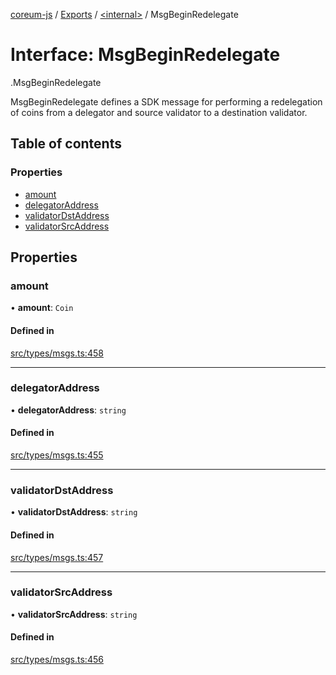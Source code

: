 [coreum-js](../README.md) / [Exports](../modules.md) / [<internal\>](../modules/internal_.md) / MsgBeginRedelegate

# Interface: MsgBeginRedelegate

[<internal>](../modules/internal_.md).MsgBeginRedelegate

MsgBeginRedelegate defines a SDK message for performing a redelegation
of coins from a delegator and source validator to a destination validator.

## Table of contents

### Properties

- [amount](internal_.MsgBeginRedelegate.md#amount)
- [delegatorAddress](internal_.MsgBeginRedelegate.md#delegatoraddress)
- [validatorDstAddress](internal_.MsgBeginRedelegate.md#validatordstaddress)
- [validatorSrcAddress](internal_.MsgBeginRedelegate.md#validatorsrcaddress)

## Properties

### amount

• **amount**: `Coin`

#### Defined in

[src/types/msgs.ts:458](https://github.com/PulsaraIO/coreum-js/blob/63824e3/src/types/msgs.ts#L458)

___

### delegatorAddress

• **delegatorAddress**: `string`

#### Defined in

[src/types/msgs.ts:455](https://github.com/PulsaraIO/coreum-js/blob/63824e3/src/types/msgs.ts#L455)

___

### validatorDstAddress

• **validatorDstAddress**: `string`

#### Defined in

[src/types/msgs.ts:457](https://github.com/PulsaraIO/coreum-js/blob/63824e3/src/types/msgs.ts#L457)

___

### validatorSrcAddress

• **validatorSrcAddress**: `string`

#### Defined in

[src/types/msgs.ts:456](https://github.com/PulsaraIO/coreum-js/blob/63824e3/src/types/msgs.ts#L456)
